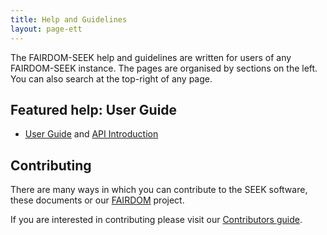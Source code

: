 ```yaml
---
title: Help and Guidelines
layout: page-ett
---
```

<!--
## User Guide

[SEEK user documentation](user-guide/index.html)

## API

[API introduction](user-guide/api.html)

## Guidelines for Data and Model Annotation in SEEK

[Metadata Guidelines](metadata-guidelines.html)

[A Quick Guide to Using the ISA Structure](isa-guide.html)

[ISA Best Practice](isa-best-practice.html)

[Transcriptomics Guidelines](transcriptomics-guidelines.html)

[Proteomics Guidelines](proteomics-guidelines.html)


## Guidelines for using Community Resources and Controlled Vocabularies

[Controlled Vocabularies and Ontologies](controlled-vocabularies.html)

## JERM Templates for use in SEEK

[JERM Templates](templates.html)

## FAQ

[Frequently Asked Questions](faq.html)
-->
The FAIRDOM-SEEK help and guidelines are written for users of any FAIRDOM-SEEK instance. The pages are organised by sections on the left. You can also search at the top-right of any page.

## Featured help: User Guide

- [<i class="fa-solid fa-user-group fa-1x"></i> <i class="fa-solid fa-book fa-1x"></i> User Guide](/help/user-guide) and [API Introduction](/help/user-guide/api)



## Contributing 

There are many ways in which you can contribute to the SEEK software, these documents or our [FAIRDOM](https://fair-dom.org) project.

If you are interested in contributing please visit our [Contributors guide](/contributing.html).
